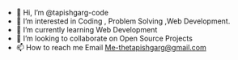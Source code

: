 - 👋 Hi, I’m @tapishgarg-code
- 👀 I’m interested in Coding , Problem Solving ,Web Development.
- 🌱 I’m currently learning Web Development
- 💞️ I’m looking to collaborate on Open Source Projects
- 📫 How to reach me Email Me-thetapishgarg@gmail.com

<!---
tapishgarg-code/tapishgarg-code is a ✨ special ✨ repository because its `README.md` (this file) appears on your GitHub profile.
You can click the Preview link to take a look at your changes.
--->
